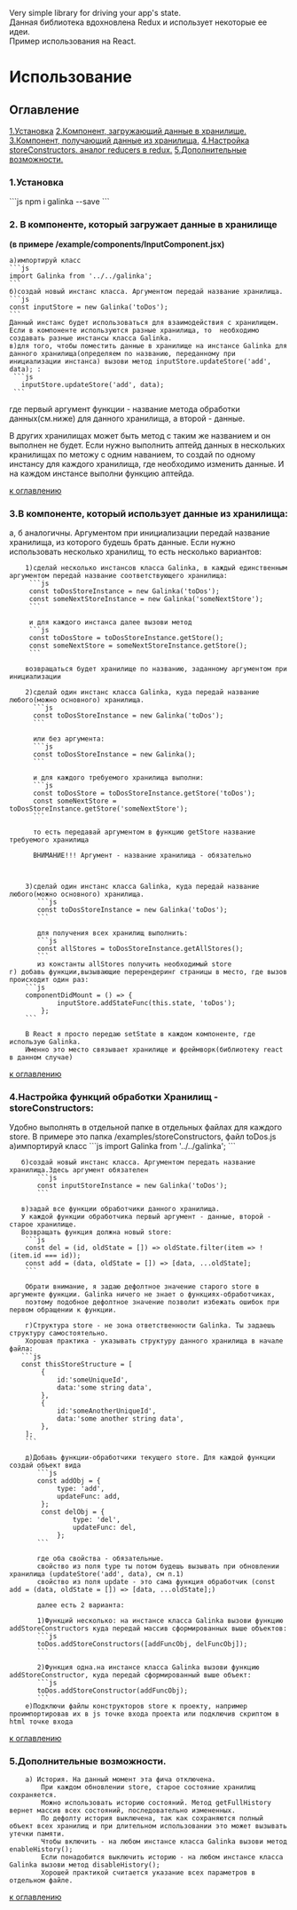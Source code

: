 Very simple library for driving your app's state.  
Данная библиотека вдохновлена Redux и использует некоторые ее идеи.  
Пример использования на React.  

<h1> Использование</h1> 
<h2 id="#contents">Оглавление</h2> 
<a href="#install">1.Установка</a>    
<a href="#driver">2.Компонент, загружающий данные в хранилище.</a>    
<a href="#driven">3.Компонент, получающий данные из хранилища.</a>  
<a href="#storeConstructor">4.Настройка storeConstructors. аналог reducers в redux.</a>  
<a href="#features">5.Дополнительные возможности.</a>  

  
<h3>1.Установка</h3>
```js
npm i galinka --save
``` 
<h3 id="driver">2. В компоненте, который загружает данные в хранилище</h3> 
<strong color="blue">(в примере /example/components/InputComponent.jsx)</strong>  


    а)импортируй класс  
    ```js
    import Galinka from '../../galinka';
    ```
    б)создай новый инстанс класса. Аргументом передай название хранилища.  
    ```js
    const inputStore = new Galinka('toDos');
    ``` 
    Данный инстанс будет использоваться для взаимодействия с хранилищем. Если в компоненте используются разные хранилища, то  необходимо создавать разные инстансы класса Galinka.  
    в)для того, чтобы поместить данные в хранилище на инстансе Galinka для данного хранилища(определяем по названию, переданному при инициализации инстанса) вызови метод inputStore.updateStore('add', data); :  
     ```js
       inputStore.updateStore('add', data);
     ```
   где первый аргумент функции - название метода обработки данных(см.ниже) для данного хранилища, а второй - данные.  


   В других хранилищах может быть метод с таким же названием и он выполнен не будет. Если нужно выполнить аптейд данных в нескольких кранилищах по метожу с одним наванием, то создай по одному инстансу для каждого хранилища, где необходимо изменить данные. И на каждом инстансе выполни функцию аптейда.  

<a href="#contents">к оглавлению</a>  
<h3 id="driven">3.В компоненте, который использует данные из хранилища:</h3>  
    а, б аналогичны. Аргументом при инициализации передай название хранилища, из которого будешь брать данные.
    Если нужно использовать несколько хранилищ, то есть несколько вариантов:  

        1)сделай несколько инстансов класса Galinka, в каждый единственным аргументом передай название соответствующего хранилища:  
         ```js
         const toDosStoreInstance = new Galinka('toDos');
         const someNextStoreInstance = new Galinka('someNextStore');
         ```  

         и для каждого инстанса далее вызови метод  
         ```js
         const toDosStore = toDosStoreInstance.getStore();
         const someNextStore = someNextStoreInstance.getStore();
         ```  

        возвращаться будет хранилище по названию, заданному аргументом при инициализации  
          
        2)сделай один инстанс класса Galinka, куда передай название любого(можно основного) хранилища.  
          ```js
          const toDosStoreInstance = new Galinka('toDos');
          ```  

          или без аргумента:  
          ```js
          const toDosStoreInstance = new Galinka();
          ```  

          и для каждого требуемого хранилища выполни:  
          ```js
          const toDosStore = toDosStoreInstance.getStore('toDos');
          const someNextStore = toDosStoreInstance.getStore('someNextStore');
          ```  

          то есть передавай аргументом в функцию getStore название требуемого хранилища  
          
          ВНИМАНИЕ!!! Аргумент - название хранилища - обязательно  



        3)сделай один инстанс класса Galinka, куда передай название любого(можно основного) хранилища.  
           ```js
           const toDosStoreInstance = new Galinka('toDos');
           ```  

           для получения всех хранилищ выполнить:
           ```js
           const allStores = toDosStoreInstance.getAllStores();
           ```
           из константы allStores получить необходимый store
    г) добавь функции,вызывающие перерендеринг страницы в место, где вызов происходит один раз:
        ```js
        componentDidMount = () => {
                inputStore.addStateFunc(this.state, 'toDos');
            };
        ```  

        В React я просто передаю setState в каждом компоненте, где использую Galinka.  
        Именно это место связывает хранилище и фреймворк(библиотеку react в данном случае)  

<a href="#contents">к оглавлению</a>
<h3 id="storeConstructor">4.Настройка функций обработки Хранилищ - storeConstructors:</h3>  
       Удобно выполнять в отдельной папке в отдельных файлах для каждого store.  
       В примере это папка /examples/storeConstructors, файл toDos.js  
       а)импортируй класс  
           ```js
           import Galinka from '../../galinka';
           ```

       б)создай новый инстанс класса. Аргументом передать название хранилища.Здесь аргумент обязателен  
           ```js
           const inputStoreInstance = new Galinka('toDos');
           ```  

       в)задай все функции обработчики данного хранилища.  
       У каждой функции обработчика первый аргумент - данные, второй - старое хранилище.  
       Возвращать функция должна новый store:  
        ```js
        const del = (id, oldState = []) => oldState.filter(item => !(item.id === id));
        const add = (data, oldState = []) => [data, ...oldState];
        ```  

        Обрати внимание, я задаю дефолтное значение старого store в аргументе функции. Galinka ничего не знает о функциях-обработчиках,
        поэтому подобное дефолтное значение позволит избежать ошибок при первом обращении к функции.  

        г)Структура store - не зона ответственности Galinka. Ты задаешь структуру самостоятельно.  
        Хорошая практика - указывать структуру данного хранилища в начале файла:  
       ```js
       const thisStoreStructure = [
       		{
       			id:'someUniqueId',
       			data:'some string data',
       		},
       		{
       			id:'someAnotherUniqueId',
       			data:'some another string data',
       		},
       	];
       	```  

       	д)Добавь функции-обработчики текущего store. Для каждой функции создай объект вида  
       	   ```js
       	   const addObj = {
           		type: 'add',
           		updateFunc: add,
           	};
           	const delObj = {
            		type: 'del',
            		updateFunc: del,
            	};
       	   ```  

       	   где оба свойства - обязательные.  
       	   свойство из поля type ты потом будешь вызывать при обновлении хранилища (updateStore('add', data), см п.1)  
       	   свойство из поля update - это сама функция обработчик (const add = (data, oldState = []) => [data, ...oldState];)  
       	   
       	   далее есть 2 варианта:  

       	   1)Функций несколько: на инстансе класса Galinka вызови функцию addStoreConstructors куда передай массив сформированных выше объектов:  
       	   ```js
       	   toDos.addStoreConstructors([addFuncObj, delFuncObj]);
       	   ```  

       	   2)Функция одна.на инстансе класса Galinka вызови функцию addStoreConstructor, куда передай сформированный выше объект:  
       	   ```js
       	   toDos.addStoreConstructor(addFuncObj);
       	   ```
       	е)Подключи файлы конструкторов store к проекту, например проимпортировав их в js точке входа проекта или подключив скриптом в html точке входа  
<a href="#contents">к оглавлению</a>
<h3 id="features">5.Дополнительные возможности.</h3>  

        а) История. На данный момент эта фича отключена.  
            При каждом обновлении store, старое состояние хранилищ сохраняется.   
            Можно использовать историю состояний. Метод getFullHistory вернет массив всех состояний, последовательно измененных.  
            По дефолту история выключена, так как сохраняются полный объект всех хранилищ и при длительном использовании это может вызывать утечки памяти.  
            Чтобы включить - на любом инстансе класса Galinka вызови метод enableHistory();  
            Если понадобится выключить историю - на любом инстансе класса Galinka вызови метод disableHistory();  
            Хорошей практикой считается указание всех параметров в отдельном файле.  
<a href="#contents">к оглавлению</a>
       
       
